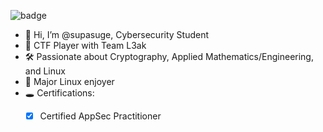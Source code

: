 ![badge](https://tryhackme-badges.s3.amazonaws.com/supasuge.png)
- 👋 Hi, I’m @supasuge, Cybersecurity Student
- 🎌 CTF Player with Team L3ak
- 🛠️ Passionate about Cryptography, Applied Mathematics/Engineering, and Linux
- 🐧 Major Linux enjoyer
- 🕳 Certifications:
  - [x] Certified AppSec Practitioner
  



<!---
supasuge/supasuge is a ✨ special ✨ repository because its `README.md` (this file) appears on your GitHub profile.
You can click the Preview link to take a look at your changes.
--->
